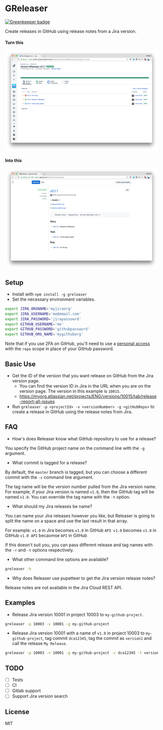 # GReleaser

[![Greenkeeper badge](https://badges.greenkeeper.io/duffn/greleaser.svg)](https://greenkeeper.io/)

Create releases in GitHub using release notes from a Jira version.

#### Turn this

![jira](jira.png)

#### Into this

![github](github.png)

## Setup
- Install with `npm install -g greleaser`
- Set the necessary environment variables.

```bash
export JIRA_ORGNAME='myjiraorg'
export JIRA_USERNAME='me@email.com'
export JIRA_PASSWORD='jirapassowrd'
export GITHUB_USERNAME='me'
export GITHUB_PASSWORD='githubpassword'
export GITHUB_ORG_NAME='mygithuborg'
```

Note that if you use 2FA on GitHub, you'll need to use a [personal access](https://help.github.com/articles/creating-a-personal-access-token-for-the-command-line/) with the `repo` scope in place of your GitHub password.

## Basic Use
- Get the ID of the version that you want release on GitHub from the Jira version page.
  - You can find the version ID in Jira in the URL when you are on the version page. The version in this example is `10015`.
  - https://myorg.atlassian.net/projects/ENG/versions/10015/tab/release-report-all-issues
- Run `greleaser -p <projectId> -v <versionNumber> -g <gitHubRepo>` to create a release in GitHub using the release notes from Jira.

## FAQ
- How's does Releaser know what GitHub repository to use for a release?

You specify the GitHub project name on the command line with the `-g` argument.

- What commit is tagged for a release?

By default, the `master` branch is tagged, but you can choose a different commit with the `-c` command line argument.

The tag name will be the version number pulled from the Jira version name. For example, if your Jira version is named `v1.0`, then the GitHub tag will be named `v1.0`. You can override the tag name with the `-t` option.

- What should my Jira releases be name?

You can name your Jira releases however you like, but Releaser is going to split the name on a space and use the last result in that array.

For example:
`v1.0` in Jira becomes `v1.0` in GitHub
`API v1.0` becomes `v1.0` in GitHub
`v1.0 API` becaomse `API` in GitHub

If this doesn't suit you, you can pass different release and tag names with the `-r` and `-t` options respectively.

- What other command line options are available?

```bash
greleaser -h
```

- Why does Releaser use pupetteer to get the Jira version release notes?

Release notes are not available in the Jira Cloud REST API.

## Examples
- Release Jira version 10001 in project 10003 to `my-github-project`.

```bash
greleaser -p 10003 -v 10001 -g my-github-project
```

- Release Jira version 10001 with a name of `v1.0` in project 10003 to `my-github-project`, tag commit `dca12345`, tag the commit as `version1` and call the release `My Release`.

```bash
greleaser -p 10003 -v 10001 -g my-github-project -c dca12345 -t version1 -r "My Release"
```

## TODO
- [ ] Tests
- [ ] CI
- [ ] Gitlab support
- [ ] Support Jira version search

## License
MIT
